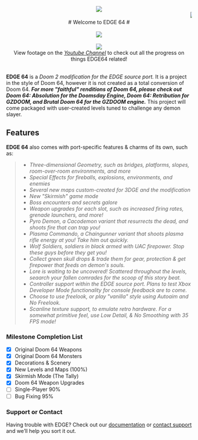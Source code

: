 <center><img src="https://imgur.com/aIOJGKP.png"></center>  
<marquee><img src="https://user-images.githubusercontent.com/33589559/200206357-6b91cb6b-85c5-4a5c-b802-9a73a6d4e275.jpg">
<img src="https://user-images.githubusercontent.com/33589559/200206365-79474dbe-3cfa-4c6f-b718-5566598aa89f.jpg">
<img src="https://user-images.githubusercontent.com/33589559/200206376-e6603597-efd7-474d-8212-fab2179cc26e.jpg">
<img src="https://user-images.githubusercontent.com/33589559/200206391-77b4e562-afba-445b-8101-cb1745bc3f45.jpg">
<img src="https://user-images.githubusercontent.com/33589559/200206400-75eeed40-90cd-4f88-85b0-308b2b75c703.jpg">
<img src="https://user-images.githubusercontent.com/33589559/200206406-7cf0e6b8-41fc-4b72-93c7-591c66b6db96.jpg">
<img src="https://user-images.githubusercontent.com/33589559/200206419-ae55cb43-9a69-4080-8e02-1a3f32a34314.jpg">
<img src="https://user-images.githubusercontent.com/33589559/200206434-290fae3a-38b7-4ccc-9ae9-33416f20e94f.jpg">
<img src="https://user-images.githubusercontent.com/33589559/200206478-fa912bee-293c-4719-a305-3d29dd87b7f6.jpg"></marquee>

<center> # Welcome to EDGE 64 # </center></br>
<center><img src="http://i.imgur.com/FThCp1a.gif"></center><br>
<center><img src="https://github.com/chutzcraft/3DGE64/assets/33589559/483bfa48-b169-4bc0-9f74-9476eabb16da"><br></center>

 <center> View footage on the <a href="https://www.youtube.com/channel/UCBA3RA50y8PV0hqBJL9CR-w/videos"><i>Youtube Channel</i></a> to check out all the progress on things EDGE64 related!<br></center><br>
  
**EDGE 64** is a _Doom 2 modification for the EDGE source port._ It is a project in the style of Doom 64, however it is not created as a total conversion of Doom 64. _**For more "faithful" renditions of Doom 64, please check out Doom 64: Absolution for the Doomsday Engine, Doom 64: Retribution for GZDOOM, and Brutal Doom 64 for the GZDOOM engine.**_ This project will come packaged with user-created levels tuned to challenge any demon slayer. 


## Features ##

**EDGE 64** also comes with port-specific features & charms of its own, such as: 

>- _Three-dimensional Geometry, such as bridges, platforms, slopes, room-over-room environments, and more_
>- _Special Effects for fireballs, explosions, environments, and enemies_
>- _Several new maps custom-created for 3DGE and the modification_
>- _New "Skirmish" game mode_
>- _Boss encounters and secrets galore_
>- _Weapon upgrades for each slot, such as increased firing rates, grenade launchers, and more!_
>- _Pyro Demon, a Cacodemon variant that resurrects the dead, and shoots fire that can trap you!_
>- _Plasma Commando, a Chaingunner variant that shoots plasma rifle energy at you! Take him out quickly._
>- _Wolf Soldiers, soldiers in black armed with UAC firepower. Stop these guys before they get you!_
>- _Collect green skull drops & trade them for gear, protection & get firepower that feeds on demon's souls._
>- _Lore is waiting to be uncovered! Scattered throughout the levels, seaarch your fallen comrades for the scoop of this story beat._
>- _Controller support within the EDGE source port. Plans to test Xbox Developer Mode functionality for console feedback are to come._
>- _Choose to use freelook, or play "vanilla" style using Autoaim and No Freelook._
>- _Scanline texture support, to emulate retro hardware. For a somewhat primitive feel, use Low Detail, & No Smoothing with 35 FPS mode!_

### Milestone Completion List ###
- [x] Original Doom 64 Weapons
- [x] Original Doom 64 Monsters
- [x] Decorations & Scenery
- [x] New Levels and Maps (100%)
- [x] Skirmish Mode (The Tally)
- [x] Doom 64 Weapon Upgrades
- [ ] Single-Player 90%
- [ ] Bug Fixing 95%

### Support or Contact ###

Having trouble with EDGE? Check out our [documentation](https://github.com/edge-classic/EDGE-classic/wiki) or [contact support](https://github.com/contact) and we’ll help you sort it out.
